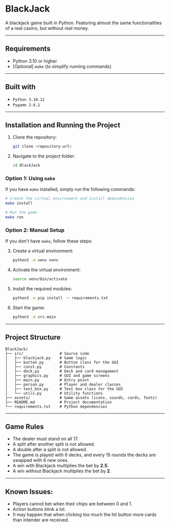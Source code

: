 # BlackJack
A blackjack game built in Python. Featuring almost the same functionalities of a real casino, but without real money.

---

## Requirements
- Python 3.10 or higher
- [Optional] `make` (to simplify running commands)

---

## Built with

- `Python 3.10.12`
- `Pygame 2.6.1`

---

## Installation and Running the Project

1. Clone the repository:
   ```bash
   git clone <repository-url>
   ```

2. Navigate to the project folder:
   ```bash
   cd BlackJack
   ```

### Option 1: Using `make`
If you have `make` installed, simply run the following commands:

```bash
# Create the virtual environment and install dependencies
make install

# Run the game
make run
```

### Option 2: Manual Setup
If you don't have `make`, follow these steps:

3. Create a virtual environment:
   ```bash
   python3 -m venv venv
   ```

4. Activate the virtual environment:
   ```bash
   source venv/bin/activate
   ```

5. Install the required modules:
   ```bash
   python3 -m pip install -r requirements.txt
   ```

6. Start the game:
   ```bash
   python3 -m src.main
   ```

---

## Project Structure
```
BlackJack/
├── src/                # Source code
│   ├── blackjack.py    # Game logic
│   ├── button.py       # Button class for the GUI
│   ├── const.py        # Constants
│   ├── deck.py         # Deck and card management
│   ├── graphics.py     # GUI and game screens
│   ├── main.py         # Entry point
│   ├── person.py       # Player and dealer classes
│   ├── text_box.py     # Text box class for the GUI
│   └── utils.py        # Utility functions
├── assets/             # Game assets (icons, sounds, cards, fonts)
├── README.md           # Project documentation
└── requirements.txt    # Python dependencies
```

---

## Game Rules
- The dealer must stand on all 17.
- A split after another split is not allowed.
- A double after a split is not allowed.
- The game is played with 6 decks, and every 15 rounds the decks are swapped with 6 new ones.
- A win with Blackjack multiplies the bet by **2.5**.
- A win without Blackjack multiplies the bet by **2**.

---

## Known Issues:
- Players cannot bet when their chips are between 0 and 1.
- Action buttons blink a lot.
- It may happen that when clicking too much the hit button more cards than intender are received.

